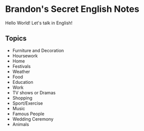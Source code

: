 
# Brandon's Secret English Notes

Hello World! Let's talk in English!
## Topics


- Furniture and Decoration
- Hoursework
- Home
- Festivals
- Weather
- Food
- Education
- Work
- TV shows or Dramas
- Shopping
- Sport/Exercise
- Music
- Famous People
- Wedding Ceremony
- Animals
